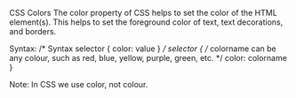 CSS Colors
The color property of CSS helps to set the color of the HTML element(s). This helps to set the foreground color of text, text decorations, and borders.

Syntax:
/* Syntax
selector {
    color: value
} 
*/
selector {
    /* colorname can be any colour, such as red, blue, yellow, purple, green, etc. */
    color: colorname
}

Note: In CSS we use color, not colour.
